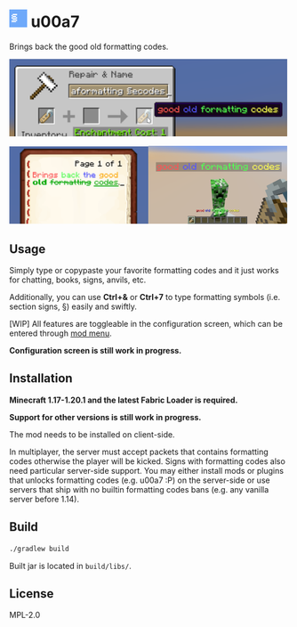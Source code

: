 # <img src="./src/main/resources/assets/u00a7/icon.png" alt="icon" width="32"/> u00a7

Brings back the good old formatting codes.

<img src="./screenshots/Anvil.png" width="500">

<img src="./screenshots/Book%20and%20Quill.png" width="250"><img src="./screenshots/Mob.png" width="250">

## Usage

Simply type or copypaste your favorite formatting codes and it just works for chatting, books, signs, anvils, etc.

Additionally, you can use **Ctrl+&** or **Ctrl+7** to type formatting symbols (i.e. section signs, §) easily and swiftly.

\[WIP\] All features are toggleable in the configuration screen, which can be entered through [mod menu](https://github.com/TerraformersMC/ModMenu).

**Configuration screen is still work in progress.**

## Installation

**Minecraft 1.17-1.20.1 and the latest Fabric Loader is required.**

**Support for other versions is still work in progress.**

The mod needs to be installed on client-side.

In multiplayer, the server must accept packets that contains formatting codes otherwise the player will be kicked. Signs with formatting codes also need particular server-side support. You may either install mods or plugins that unlocks formatting codes (e.g. u00a7 :P) on the server-side or use servers that ship with no builtin formatting codes bans (e.g. any vanilla server before 1.14).

## Build

```sh
./gradlew build
```

Built jar is located in `build/libs/`.

## License

MPL-2.0
